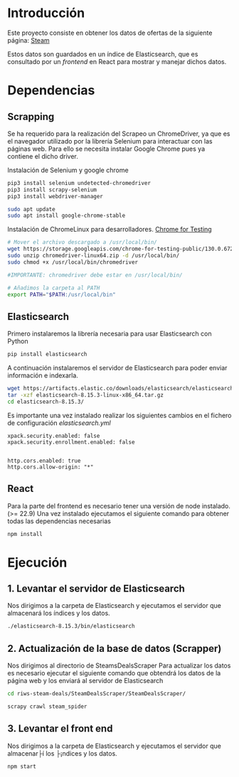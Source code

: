 # Introducción
Este proyecto consiste en obtener los datos de ofertas de la siguiente página: [Steam](https://store.steampowered.com/search/?specials=1)

Estos datos son guardados en un índice de Elasticsearch, que es consultado por un _frontend_ en React para mostrar y manejar dichos datos.

# Dependencias

## Scrapping
Se ha requerido para la realización del Scrapeo un ChromeDriver, ya que es el navegador utilizado por la librería Selenium para interactuar con las páginas web. Para ello se necesita instalar Google Chrome pues ya contiene el dicho driver.

Instalación de Selenium y google chrome

``` bash
pip3 install selenium undetected-chromedriver
pip3 install scrapy-selenium
pip3 install webdriver-manager

sudo apt update
sudo apt install google-chrome-stable

```
Instalación de ChromeLinux para desarrolladores.
[Chrome for Testing](https://googlechromelabs.github.io/chrome-for-testing/#stable)

``` bash
# Mover el archivo descargado a /usr/local/bin/
wget https://storage.googleapis.com/chrome-for-testing-public/130.0.6723.69/linux64/chromedriver-linux64.zip
sudo unzip chromedriver-linux64.zip -d /usr/local/bin/
sudo chmod +x /usr/local/bin/chromedriver

#IMPORTANTE: chromedriver debe estar en /usr/local/bin/

# Añadimos la carpeta al PATH
export PATH="$PATH:/usr/local/bin"

```

## Elasticsearch
Primero instalaremos la librería necesaria para usar Elasticsearch con Python

``` bash
pip install elasticsearch

```

A continuación instalaremos el servidor de Elasticsearch para poder enviar información e indexarla.
``` bash
wget https://artifacts.elastic.co/downloads/elasticsearch/elasticsearch-8.15.3-linux-x86_64.tar.gz
tar -xzf elasticsearch-8.15.3-linux-x86_64.tar.gz
cd elasticsearch-8.15.3/
```

Es importante una vez instalado realizar los siguientes cambios en el fichero de configuración _elasticsearch.yml_
```
xpack.security.enabled: false 
xpack.security.enrollment.enabled: false


http.cors.enabled: true
http.cors.allow-origin: "*"
```


## React

Para la parte del frontend es necesario tener una versión de node instalado. (>= 22.9)
Una vez instalado ejecutamos el siguiente comando para obtener todas las dependencias necesarias

``` bash
npm install
```

# Ejecución

## 1. Levantar el servidor de Elasticsearch

Nos dirigimos a la carpeta de Elasticsearch y ejecutamos el servidor que almacenará los índices y los datos.

``` bash
./elasticsearch-8.15.3/bin/elasticsearch
```

## 2. Actualización de la base de datos (Scrapper)

Nos dirigimos al directorio de SteamsDealsScraper
Para actualizar los datos es necesario ejecutar el siguiente comando que obtendrá los datos de la página web y los enviará al servidor de Elasticsearch

``` bash
cd riws-steam-deals/SteamDealsScraper/SteamDealsScraper/

scrapy crawl steam_spider
```

## 3. Levantar el front end

Nos dirigimos a la carpeta de Elasticsearch y ejecutamos el servidor que almacenar├í los ├¡ndices y los datos.

``` bash
npm start
```

